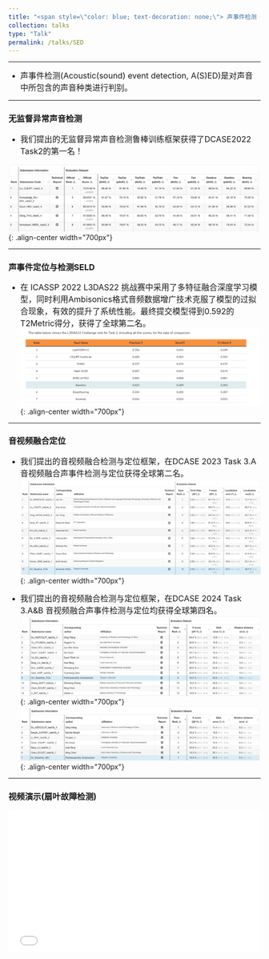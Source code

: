 ```yaml
---
title: "<span style=\"color: blue; text-decoration: none;\"> 声事件检测 </span>"  
collection: talks
type: "Talk"
permalink: /talks/SED
---
```


---
- <font size=3> 声事件检测(Acoustic(sound) event detection, A(S)ED)是对声音中所包含的声音种类进行判别。</font>  


---
###  无监督异常声音检测
- <font size=3> 我们提出的无监督异常声音检测鲁棒训练框架获得了DCASE2022 Task2的第一名！ </font>  
  
 
![AEC before](/images/dcase2022.png){: .align-center width="700px"}

--- 
### 声事件定位与检测SELD

- <font size=3> 在 ICASSP 2022 L3DAS22 挑战赛中采用了多特征融合深度学习模型，同时利用Ambisonics格式音频数据增广技术克服了模型的过拟合现象，有效的提升了系统性能。最终提交模型得到0.592的T2Metric得分，获得了全球第二名。</font>  
![AEC before](/images/icasspr1.png){: .align-center width="700px"}

---
### 音视频融合定位

- <font size=3> 我们提出的音视频融合检测与定位框架，在DCASE 2023 Task 3.A 音视频融合声事件检测与定位获得全球第二名。</font>  
![AEC before](/images/dcase2023.png){: .align-center width="700px"}

- <font size=3> 我们提出的音视频融合检测与定位框架，在DCASE 2024 Task 3.A&B 音视频融合声事件检测与定位均获得全球第四名。</font>  
![AEC before](/images/2024task3a.png){: .align-center width="700px"}
![AEC before](/images/2024task3b.png){: .align-center width="700px"}

---
### 视频演示(扇叶故障检测)
   <div style="position: relative; padding-bottom: 56.25%; height: 0; overflow: hidden; max-width: 100%; height: auto;">
    <iframe 
    src="//player.bilibili.com/player.html?isOutside=true&aid=468455790&bvid=BV1L541117yt&cid=584375931&p=1&autoplay=0" 
    style="position: absolute; top: 0; left: 0; width: 100%; height: 100%;" 
    frameborder="0" 
    allowfullscreen="true">
    </iframe>
  </div>
   
   
